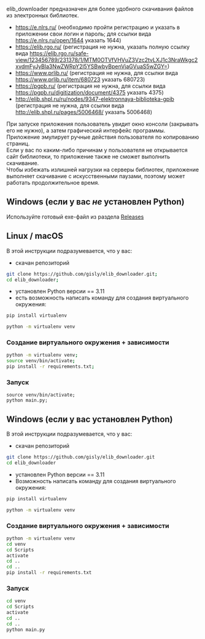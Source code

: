 elib_downloader предназначен для более удобного скачивания файлов из электронных библиотек.
- https://e.nlrs.ru/ (необходимо пройти регистрацию и указать в приложении свои логин и пароль; для ссылки вида https://e.nlrs.ru/open/1644 указать 1644)
- https://elib.rgo.ru/ (регистрация не нужна, указать полную ссылку вида https://elib.rgo.ru/safe-view/123456789/231378/1/MTM0OTVfVHVuZ3Vzc2tvLXJ1c3NraWkgc2xvdmFyJyBla3NwZWRpY2l5YSBwbyBpenVjaGVuaS5wZGY=)
- https://www.prlib.ru/ (регистрация не нужна, для ссылки вида https://www.prlib.ru/item/680723 указать 680723)
- https://pgpb.ru/ (регистрация не нужна, для ссылки вида https://pgpb.ru/digitization/document/4375 указать 4375)
- http://elib.shpl.ru/ru/nodes/9347-elektronnaya-biblioteka-gpib (регистрация не нужна, для ссылки вида http://elib.shpl.ru/pages/5006468/ указать 5006468)

При запуске приложения пользователь увидит окно консоли (закрывать его не нужно), а затем графический интерфейс программы.  
Приложение эмулирует ручные действия пользователя по копированию страниц.  
Если у вас по каким-либо причинам у пользователя не открывается сайт библиотеки, то приложение также не сможет выполнить скачивание.  
Чтобы избежать излишней нагрузки на серверы библиотек, приложение выполняет скачивание с искусственными паузами, поэтому может работать продолжительное время.

## Windows (если у вас *не* установлен Python)

Используйте готовый exe-файл из раздела [Releases](https://github.com/gisly/elib_downloader/releases)

## Linux / macOS
В этой инструкции подразумевается, что у вас:
- скачан репозиторий 
```sh
git clone https://github.com/gisly/elib_downloader.git;
cd elib_downloader;
```
- установлен Python версии == 3.11
- есть возможность написать команду для создания виртуального окружения:
```sh
pip install virtualenv
```
```sh
python -m virtualenv venv
```


### Создание виртуального окружения + зависимости
```sh
python -m virtualenv venv;
source venv/bin/activate;
pip install -r requirements.txt;
```
### Запуск
```
source venv/bin/activate;
python main.py;
```


## Windows (если у вас установлен Python)
В этой инструкции подразумевается, что у вас:
- скачан репозиторий 
```sh
git clone https://github.com/gisly/elib_downloader.git
cd elib_downloader
```
- установлен Python версии == 3.11
- Возможность написать команду для создания виртуального окружения:
```sh
pip install virtualenv
```
```sh
python -m virtualenv venv
```

### Создание виртуального окружения + зависимости
```sh
python -m virtualenv venv
cd venv
cd Scripts
activate
cd ..
cd ..
pip install -r requirements.txt
```

### Запуск
```sh
cd venv
cd Scripts
activate
cd ..
cd ..
python main.py
```